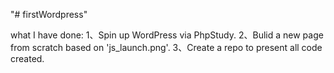 "# firstWordpress" 


what I have done:
1、Spin up WordPress via PhpStudy.
2、Bulid a new page from scratch based on 'js_launch.png'.
3、Create a repo to present all code created.
